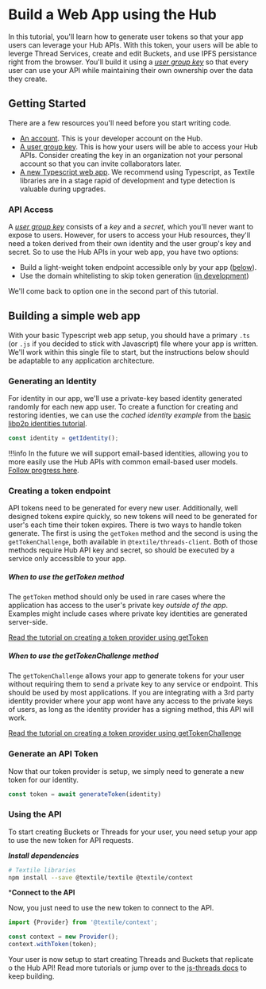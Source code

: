 # Build a Web App using the Hub

In this tutorial, you'll learn how to generate user tokens so that your app users can leverage your Hub APIs. With this token, your users will be able to leverge Thread Services, create and edit Buckets, and use IPFS persistance right from the browser. You'll build it using a [_user group key_](../hub/app-apis.md) so that every user can use your API while maintaining their own ownership over the data they create.

## Getting Started

There are a few resources you'll need before you start writing code.

- [An account](../hub/accounts.md). This is your developer account on the Hub.
- [A user group key](../hub/app-apis.md). This is how your users will be able to access your Hub APIs. Consider creating the key in an organization not your personal account so that you can invite collaborators later.
- [A new Typescript web app](https://webpack.js.org/guides/typescript/). We recommend using Typescript, as Textile libraries are in a stage rapid of development and type detection is valuable during upgrades.

### API Access

A [_user group key_](../hub/app-apis.md) consists of a _key_ and a _secret_, which you'll never want to expose to users. However, for users to access your Hub resources, they'll need a token derived from their own identity and the user group's key and secret. So to use the Hub APIs in your web app, you have two options:

* Build a light-weight token endpoint accessible only by your app ([below](#creating-a-token-endpoint)).
* Use the domain whitelisting to skip token generation ([in development](https://github.com/textileio/textile/issues/109))

We'll come back to option one in the second part of this tutorial.

## Building a simple web app

With your basic Typescript web app setup, you should have a primary `.ts` (or `.js` if you decided to stick with Javascript) file where your app is written. We'll work within this single file to start, but the instructions below should be adaptable to any application architecture.

### Generating an Identity

For identity in our app, we'll use a private-key based identity generated randomly for each new app user. To create a function for creating and restoring identies, we can use the _cached identity example_ from the [basic libp2p identities tutorial](libp2p-identities.md).

```typescript
const identity = getIdentity();
```

!!!info
    In the future we will support email-based identities, allowing you to more easily use the Hub APIs with common email-based user models. [Follow progress here](https://github.com/textileio/textile/issues/216).

### Creating a token endpoint

API tokens need to be generated for every new user. Additionally, well designed tokens expire quickly, so new tokens will need to be generated for user's each time their token expires. There is two ways to handle token generate. The first is using the `getToken` method and the second is using the `getTokenChallenge`, both available in `@textile/threads-client`. Both of those methods require Hub API key and secret, so should be executed by a service only accessible to your app.

##### When to use the getToken method

The `getToken` method should only be used in rare cases where the application has access to the user's private key _outside of the app_. Examples might include cases where private key identities are generated server-side.

[Read the tutorial on creating a token provider using getToken](gettoken-provider.md)

##### When to use the getTokenChallenge method

The `getTokenChallenge` allows your app to generate tokens for your user without requiring them to send a private key to any service or endpoint. This should be used by most applications. If you are integrating with a 3rd party identity provider where your app wont have any access to the private keys of users, as long as the identity provider has a signing method, this API will work.

[Read the tutorial on creating a token provider using getTokenChallenge](gettokenchallenge-provider.md)

### Generate an API Token

Now that our token provider is setup, we simply need to generate a new token for our identity.

```typescript
const token = await generateToken(identity)
```

### Using the API

To start creating Buckets or Threads for your user, you need setup your app to use the new token for API requests.

***Install dependencies***

```bash
# Textile libraries
npm install --save @textile/textile @textile/context
```

***Connect to the API**

Now, you just need to use the new token to connect to the API.

```typescript
import {Provider} from '@textile/context';

const context = new Provider();
context.withToken(token);
```

Your user is now setup to start creating Threads and Buckets that replicate o the Hub API! Read more tutorials or jump over to the [js-threads docs](https://textileio.github.io/js-threads) to keep building.

<br />